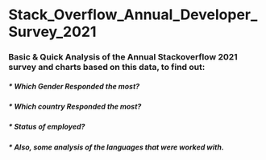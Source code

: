 # Stack_Overflow_Annual_Developer_Survey_2021
### Basic & Quick Analysis of the Annual Stackoverflow 2021 survey and charts based on this data, to find out:


##### * Which Gender Responded the most?

##### * Which country Responded the most?

##### * Status of employed?

##### * Also, some analysis of the languages that were worked with. 

